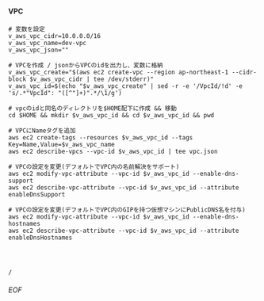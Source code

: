 #### VPC
    # 変数を設定
    v_aws_vpc_cidr=10.0.0.0/16
    v_aws_vpc_name=dev-vpc
    v_aws_vpc_json=""
    
    # VPCを作成 / jsonからVPCのidを出力し、変数に格納
    v_aws_vpc_create="$(aws ec2 create-vpc --region ap-northeast-1 --cidr-block $v_aws_vpc_cidr | tee /dev/stderr)"
    v_aws_vpc_id=$(echo "$v_aws_vpc_create" | sed -r -e '/VpcId/!d' -e 's/.*"VpcId": "([^"]+)".*/\1/g')
    
    # vpcのidと同名のディレクトリを$HOME配下に作成 && 移動
    cd $HOME && mkdir $v_aws_vpc_id && cd $v_aws_vpc_id && pwd
    
    # VPCにNameタグを追加
    aws ec2 create-tags --resources $v_aws_vpc_id --tags Key=Name,Value=$v_aws_vpc_name
    aws ec2 describe-vpcs --vpc-id $v_aws_vpc_id | tee vpc.json
    
    # VPCの設定を変更(デフォルトでVPC内の名前解決をサポート)
    aws ec2 modify-vpc-attribute --vpc-id $v_aws_vpc_id --enable-dns-support
    aws ec2 describe-vpc-attribute --vpc-id $v_aws_vpc_id --attribute enableDnsSupport
    
    # VPCの設定を変更(デフォルトでVPC内のGIPを持つ仮想マシンにPublicDNS名を付与)
    aws ec2 modify-vpc-attribute --vpc-id $v_aws_vpc_id --enable-dns-hostnames
    aws ec2 describe-vpc-attribute --vpc-id $v_aws_vpc_id --attribute enableDnsHostnames
    
    
    
    
    /




###### EOF
